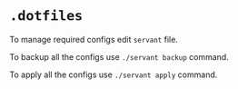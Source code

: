 # `.dotfiles`

To manage required configs edit `servant` file.

To backup all the configs use `./servant backup` command.

To apply all the configs use `./servant apply` command.
